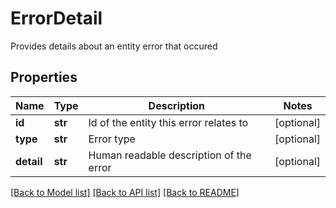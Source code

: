# ErrorDetail

Provides details about an entity error that occured

## Properties
Name | Type | Description | Notes
------------ | ------------- | ------------- | -------------
**id** | **str** | Id of the entity this error relates to | [optional] 
**type** | **str** | Error type | [optional] 
**detail** | **str** | Human readable description of the error | [optional] 

[[Back to Model list]](../README.md#documentation-for-models) [[Back to API list]](../README.md#documentation-for-api-endpoints) [[Back to README]](../README.md)



